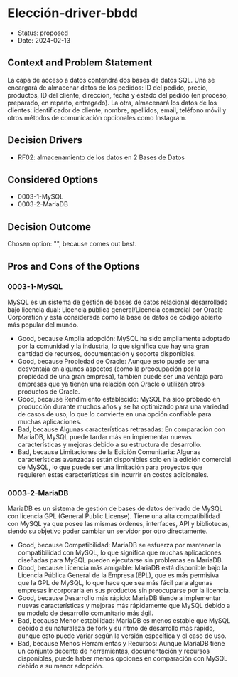 # Elección-driver-bbdd

* Status: proposed
* Date: 2024-02-13

## Context and Problem Statement

La capa de acceso a datos contendrá dos bases de datos SQL. Una se encargará de almacenar datos de los pedidos: ID del pedido, precio, productos, ID del cliente, dirección, fecha y estado del pedido (en proceso, preparado, en reparto, entregado). 
La otra, almacenará los datos de los clientes: identificador de cliente, nombre, apellidos, email, teléfono móvil y otros métodos de comunicación opcionales como Instagram.

## Decision Drivers

* RF02: almacenamiento de los datos en 2 Bases de Datos

## Considered Options

* 0003-1-MySQL
* 0003-2-MariaDB

## Decision Outcome

Chosen option: "", because comes out best.

## Pros and Cons of the Options

### 0003-1-MySQL

MySQL es un sistema de gestión de bases de datos relacional desarrollado bajo licencia dual: Licencia pública general/Licencia comercial por Oracle Corporation y está considerada como la base de datos de código abierto más popular del mundo.

* Good, because Amplia adopción: MySQL ha sido ampliamente adoptado por la comunidad y la industria, lo que significa que hay una gran cantidad de recursos, documentación y soporte disponibles.
* Good, because Propiedad de Oracle: Aunque esto puede ser una desventaja en algunos aspectos (como la preocupación por la propiedad de una gran empresa), también puede ser una ventaja para empresas que ya tienen una relación con Oracle o utilizan otros productos de Oracle.
* Good, because Rendimiento establecido: MySQL ha sido probado en producción durante muchos años y se ha optimizado para una variedad de casos de uso, lo que lo convierte en una opción confiable para muchas aplicaciones.
* Bad, because Algunas características retrasadas: En comparación con MariaDB, MySQL puede tardar más en implementar nuevas características y mejoras debido a su estructura de desarrollo.
* Bad, because Limitaciones de la Edición Comunitaria: Algunas características avanzadas están disponibles solo en la edición comercial de MySQL, lo que puede ser una limitación para proyectos que requieren estas características sin incurrir en costos adicionales.

### 0003-2-MariaDB

MariaDB es un sistema de gestión de bases de datos derivado de MySQL con licencia GPL (General Public License). Tiene una alta compatibilidad con MySQL ya que posee las mismas órdenes, interfaces, API y bibliotecas, siendo su objetivo poder cambiar un servidor por otro directamente.

* Good, because Compatibilidad: MariaDB se esfuerza por mantener la compatibilidad con MySQL, lo que significa que muchas aplicaciones diseñadas para MySQL pueden ejecutarse sin problemas en MariaDB.
* Good, because Licencia más amigable: MariaDB está disponible bajo la Licencia Pública General de la Empresa (EPL), que es más permisiva que la GPL de MySQL, lo que hace que sea más fácil para algunas empresas incorporarla en sus productos sin preocuparse por la licencia.
* Good, because Desarrollo más rápido: MariaDB tiende a implementar nuevas características y mejoras más rápidamente que MySQL debido a su modelo de desarrollo comunitario más ágil.
* Bad, because Menor estabilidad: MariaDB es menos estable que MySQL debido a su naturaleza de fork y su ritmo de desarrollo más rápido, aunque esto puede variar según la versión específica y el caso de uso.
* Bad, because Menos Herramientas y Recursos: Aunque MariaDB tiene un conjunto decente de herramientas, documentación y recursos disponibles, puede haber menos opciones en comparación con MySQL debido a su menor adopción.

